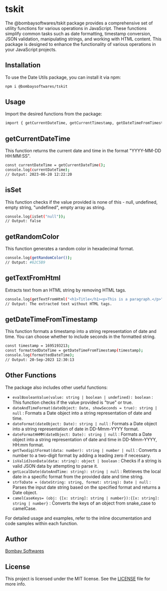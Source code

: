 # tskit

The @bombaysoftwares/tskit package provides a comprehensive set of utility functions for various operations in JavaScript. These functions simplify common tasks such as date formatting, timestamp conversion, JSON validation, manipulating strings, and working with HTML content. This package is designed to enhance the functionality of various operations in your JavaScript projects.

## Installation

To use the Date Utils package, you can install it via npm:

```bash
npm i @bombaysoftwares/tskit
```

## Usage

Import the desired functions from the package:

```bash
import { getCurrentDateTime, getCurrentTimestamp, getDateTimeFromTimestamp } from '@bombaysoftwares/tskit';
```

## getCurrentDateTime

This function returns the current date and time in the format "YYYY-MM-DD HH:MM:SS".

```bash
const currentDateTime = getCurrentDateTime();
console.log(currentDateTime);
// Output: 2023-06-20 12:22:20
```

## isSet
This function checks if the value provided is none of this - null, undefined, empty string, "undefined", empty array as string.
```bash
console.log(isSet("null"));
// Output: false
```

## getRandomColor

This function generates a random color in hexadecimal format.

```bash
console.log(getRandomColor());
// Output: #62C5B9
```

## getTextFromHtml

Extracts text from an HTML string by removing HTML tags.

```bash
console.log(getTextFromHtml("<h1>Title</h1><p>This is a paragraph.</p>"); returns TitleThis is a paragraph.);
// Output: The extracted text without HTML tags.
```

## getDateTimeFromTimestamp

This function formats a timestamp into a string representation of date and time. You can choose whether to include seconds in the formatted string.

```bash
const timestamp = 1695193213;
const formattedDateTime = getDateTimeFromTimestamp(timestamp);
console.log(formattedDateTime);
// Output: 20-Sep-2023 12:30:13
```
## Other Functions

The package also includes other useful functions:
- `evalBooleanValue(value: string | boolean | undefined): boolean` : This function checks if the value provided is "true" or true.
- `dateAndTimeFormat(dateObject: Date, showSeconds = true): string | null` : Formats a Date object into a string representation of date and time.
- `dateFormat(dateObject: Date): string | null` : Formats a Date object into a string representation of date in DD-Mmm-YYYY format.
- `dateFormatHHMM(dateObject: Date): string | null` : Formats a Date object into a string representation of date and time in DD-Mmm-YYYY, HH:mm format.
- `getTwodigitFormat(data: number): string | number | null` : Converts a number to a two-digit format by adding a leading zero if necessary.
- `isValidJsonData(data: string): object | boolean` : Checks if a string is valid JSON data by attempting to parse it.
- `getLocalDate(dateAndTime: string): string | null` : Retrieves the local date in a specific format from the provided date and time string.
- `strToDate = (dateString: string, format: string): Date | null` : Parses the input date string based on the specified format and returns a Date object.
- `camelCaseKeys= (obj: {[x: string]: string | number}):{[x: string]: string | number}` : Converts the keys of an object from snake_case to camelCase.


For detailed usage and examples, refer to the inline documentation and code samples within each function.

## Author

[Bombay Softwares](https://www.bombaysoftwares.com/)

## License

This project is licensed under the MIT license. See the [LICENSE](LICENSE) file for more info.